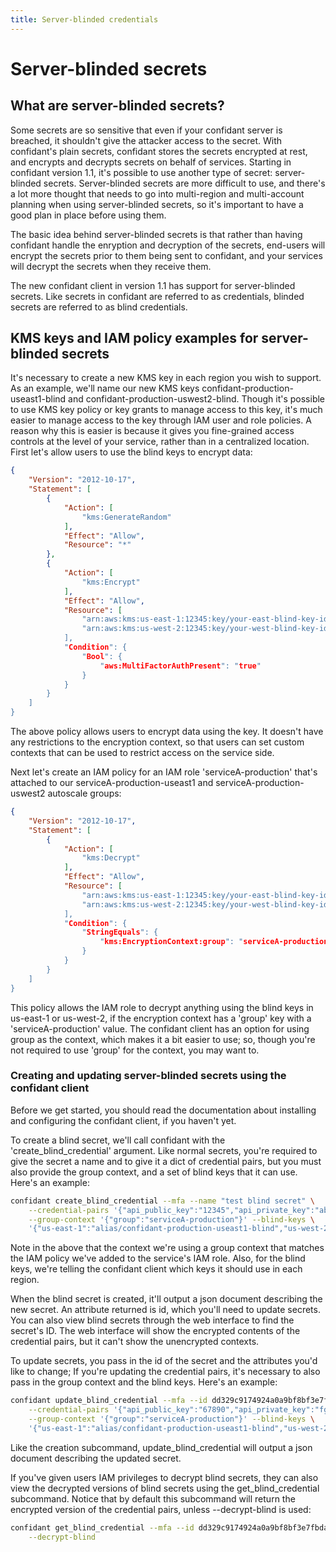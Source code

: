 ```yaml
---
title: Server-blinded credentials
---
```


# Server-blinded secrets

## What are server-blinded secrets?

Some secrets are so sensitive that even if your confidant server is breached,
it shouldn't give the attacker access to the secret. With confidant's plain
secrets, confidant stores the secrets encrypted at rest, and encrypts and
decrypts secrets on behalf of services. Starting in confidant version 1.1, it's
possible to use another type of secret: server-blinded secrets. Server-blinded
secrets are more difficult to use, and there's a lot more thought that needs to
go into multi-region and multi-account planning when using server-blinded
secrets, so it's important to have a good plan in place before using them.

The basic idea behind server-blinded secrets is that rather than having
confidant handle the enryption and decryption of the secrets, end-users will
encrypt the secrets prior to them being sent to confidant, and your services
will decrypt the secrets when they receive them.

The new confidant client in version 1.1 has support for server-blinded secrets.
Like secrets in confidant are referred to as credentials, blinded secrets are
referred to as blind credentials.

## KMS keys and IAM policy examples for server-blinded secrets

It's necessary to create a new KMS key in each region you wish to support. As
an example, we'll name our new KMS keys confidant-production-useast1-blind and
confidant-production-uswest2-blind. Though it's possible to use KMS key policy
or key grants to manage access to this key, it's much easier to manage access
to the key through IAM user and role policies. A reason why this is easier is
because it gives you fine-grained access controls at the level of your service,
rather than in a centralized location. First let's allow users to use the blind
keys to encrypt data:

```json
{
    "Version": "2012-10-17",
    "Statement": [
        {
            "Action": [
                "kms:GenerateRandom"
            ],
            "Effect": "Allow",
            "Resource": "*"
        },
        {
            "Action": [
                "kms:Encrypt"
            ],
            "Effect": "Allow",
            "Resource": [
                "arn:aws:kms:us-east-1:12345:key/your-east-blind-key-id",
                "arn:aws:kms:us-west-2:12345:key/your-west-blind-key-id'
            ],
            "Condition": {
                "Bool": {
                    "aws:MultiFactorAuthPresent": "true"
                }
            }
        }
    ]
}
```

The above policy allows users to encrypt data using the key. It doesn't have
any restrictions to the encryption context, so that users can set custom
contexts that can be used to restrict access on the service side.

Next let's create an IAM policy for an IAM role 'serviceA-production' that's
attached to our serviceA-production-useast1 and serviceA-production-uswest2
autoscale groups:

```json
{
    "Version": "2012-10-17",
    "Statement": [
        {
            "Action": [
                "kms:Decrypt"
            ],
            "Effect": "Allow",
            "Resource": [
                "arn:aws:kms:us-east-1:12345:key/your-east-blind-key-id",
                "arn:aws:kms:us-west-2:12345:key/your-west-blind-key-id'
            ],
            "Condition": {
                "StringEquals": {
                    "kms:EncryptionContext:group": "serviceA-production"
                }
            }
        }
    ]
}
```

This policy allows the IAM role to decrypt anything using the blind keys in
us-east-1 or us-west-2, if the encryption context has a 'group' key with a
'serviceA-production' value. The confidant client has an option for using group
as the context, which makes it a bit easier to use; so, though you're not
required to use 'group' for the context, you may want to.

### Creating and updating server-blinded secrets using the confidant client

Before we get started, you should read the documentation about installing and
configuring the confidant client, if you haven't yet.

To create a blind secret, we'll call confidant with the 'create_blind_credential'
argument. Like normal secrets, you're required to give the secret a name and to
give it a dict of credential pairs, but you must also provide the group
context, and a set of blind keys that it can use. Here's an example:

```bash
confidant create_blind_credential --mfa --name "test blind secret" \
    --credential-pairs '{"api_public_key":"12345","api_private_key":"abcde"}' \
    --group-context '{"group":"serviceA-production"}' --blind-keys \
    '{"us-east-1":"alias/confidant-production-useast1-blind","us-west-2":"alias/confidant-production-uswest2-blind"}'
```

Note in the above that the context we're using a group context that matches the
IAM policy we've added to the service's IAM role. Also, for the blind keys,
we're telling the confidant client which keys it should use in each region.

When the blind secret is created, it'll output a json document describing the
new secret. An attribute returned is id, which you'll need to update secrets.
You can also view blind secrets through the web interface to find the secret's
ID. The web interface will show the encrypted contents of the credential pairs,
but it can't show the unencrypted contexts.

To update secrets, you pass in the id of the secret and the attributes you'd like
to change; If you're updating the credential pairs, it's necessary to also pass
in the group context and the blind keys. Here's an example:

```bash
confidant update_blind_credential --mfa --id dd329c9174924a0a9bf8bf3e7fbdaef9 \
    --credential-pairs '{"api_public_key":"67890","api_private_key":"fghij"}' \
    --group-context '{"group":"serviceA-production"}' --blind-keys \
    '{"us-east-1":"alias/confidant-production-useast1-blind","us-west-2":"alias/confidant-production-uswest2-blind"}'
```

Like the creation subcommand, update_blind_credential will output a json
document describing the updated secret.

If you've given users IAM privileges to decrypt blind secrets, they can also
view the decrypted versions of blind secrets using the get_blind_credential
subcommand. Notice that by default this subcommand will return the encrypted
version of the credential pairs, unless --decrypt-blind is used:

```bash
confidant get_blind_credential --mfa --id dd329c9174924a0a9bf8bf3e7fbdaef9 \
    --decrypt-blind
```
